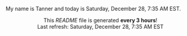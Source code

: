 My name is Tanner and today is Saturday, December 28, 7:35 AM EST.

<p align="center">This <i>README</i> file is generated <b>every 3 hours</b>!</br>Last refresh: Saturday, December 28, 7:35 AM EST<br /></p>
